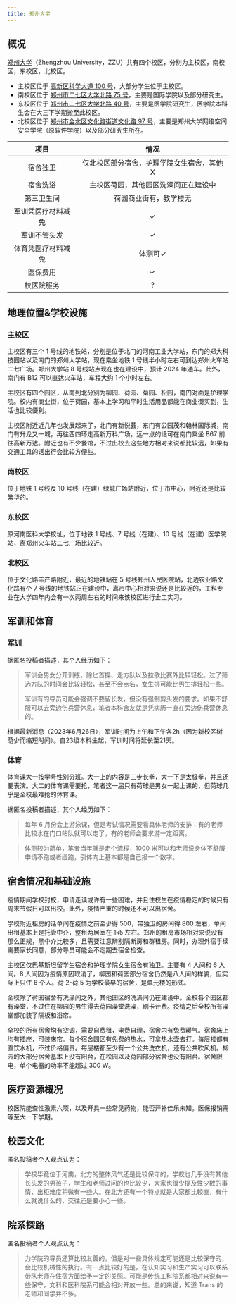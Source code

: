 ```yaml
---
title: 郑州大学
---
```


## 概况

[郑州大学](http://www.zzu.edu.cn/)（Zhengzhou University，ZZU）共有四个校区，分别为主校区，南校区，东校区，北校区。

- 主校区位于 [高新区科学大道 100 号](https://www.amap.com/place/B01730K37H)，大部分学生位于主校区。
- 南校区位于 [郑州市二七区大学北路 75 号](https://www.amap.com/place/B0FFHK9L2I)，主要是国际学院以及部分研究生。
- 东校区位于 [郑州市二七区大学北路 40 号](https://www.amap.com/place/B0FFHEJMWB)，主要是医学院研究生，医学院本科生会在大三下学期搬至此校区。
- 北校区位于 [郑州市金水区文化路街道文化路 97 号](https://www.amap.com/place/B017306RF8)，主要是郑州大学网络空间安全学院（原软件学院）以及部分研究生所在。

|项目|情况|
|:---:|:---:|
|宿舍独卫|仅北校区部分宿舍，护理学院女生宿舍，其他 X|
|宿舍洗浴|主校区荷园，其他园区洗澡间正在建设中|
|第三卫生间|荷园商业街有，教学楼无|
|军训凭医疗材料减免|✓|
|军训不管头发|✓|
|体育凭医疗材料减免|体测可✓|
|医保费用|✓|
|校医院服务|?|

## 地理位置&学校设施

### 主校区

主校区有三个 1 号线的地铁站，分别是位于北门的河南工业大学站，东门的郑大科技园站以及南门的郑州大学站，现在乘坐地铁 1 号线半小时左右可到达郑州火车站二七广场。郑州大学站 8 号线站点现在也在建设中，预计 2024 年通车。此外，南门有 B12 可以直达火车站，车程大约 1 个小时左右。

主校区有四个园区，从南到北分别为柳园、荷园、菊园、松园，南门对面是护理学院。校内有商业街，位于荷园，基本上学习和平时生活用品都能在商业街买到，生活也比较便利。

主校区附近近几年也发展起来了，北门有新悦荟，东门有公园茂和翰林国际城，南门有升龙又一城，再往西四环走高新万科广场，远一点的话可在南门乘坐 B67 前往高新万达。附近也有不少餐馆，不过出校去这些地方相对来说都比较远，如果有交通工具的话出行会比较方便些。

### 南校区

位于地铁 1 号线及 10 号线（在建）绿城广场站附近，位于市中心，附近还是比较繁华的。

### 东校区

原河南医科大学校址，位于地铁 1 号线、7 号线（在建）、10 号线（在建）医学院站，离郑州火车站二七广场比较近。

### 北校区

位于文化路丰产路附近，最近的地铁站在 5 号线郑州人民医院站，北边农业路文化路有个 7 号线的地铁站正在建设中，离市中心相对来说还是比较近的，工科专业在大学四年内会有一次两周左右的时间来该校区进行金工实习。

## 军训和体育

### 军训

据匿名投稿者描述，其个人经历如下：

> 军训会男女分开训练，除匕首操、走方队以及拉歌比赛外比较轻松。过了筛选方队的时间会比较轻松，甚至不会点名，女生排可能比男生排轻松一些。
>
> 军训有的导员可能会强调不要留长发，但没有强制剪头发的要求。如果不舒服可以去旁边伤兵营休息，笔者本科舍友就是凭病历一直在旁边伤兵营休息的。

根据最新消息（2023年6月26日），军训时间为上午和下午各2h（因为新校区树荫少而缩短时间）。自23级本科生起，军训时间将延长至21天。

### 体育

体育课大一按学号性别分班。大一上的内容是三步长拳，大一下是太极拳，并且还要表演。大二的体育课需要抢，笔者这一届只有荷球是男女一起上课的，但荷球几乎是全校最难抢的体育课。

据匿名投稿者描述，其个人经历如下：

>每年 6 月份会上游泳课，但是考试情况需要看具体老师的安排：有的老师比较水在门口站队就可以走了，有的老师会要求游一定距离。

>体测较为简单，笔者当年就是走个流程，1000 米可以和老师说身体不舒服申请不跑或者缓跑，引体向上基本都是自己报一个数字。

## 宿舍情况和基础设施

疫情期间学校封校，申请走读或许有一些困难，并且住校生在疫情稳定的时候只有周末节假日可以出校。此外，疫情严重的时候还不可以出宿舍。

学校附近租房的话单间在疫情之前至少得 500，带独卫的房间得 800 左右，单间出租基本上是托管中介，整租两居室在 1k5 左右。郑州的租房市场相对来说没有那么正规，黑中介比较多，且需要注意辨别隔断房和群租房。同时，办理外宿手续需要家长同意，部分导员可能会不定期去宿舍检查。

主校区仅巴基斯坦留学生宿舍和护理学院女生宿舍有独卫。主要有 4 人间和 6 人间。8 人间因为疫情原因取消了，柳园和荷园部分宿舍仍然是八人间的样貌，但实际上只住 6 个人。荷 2-荷 5 为学校最早的宿舍，是单元楼的形式。

全校除了荷园宿舍有洗澡间之外，其他园区的洗澡间仍在建设中。全校各个园区都有澡堂，不过住在柳园的男生得去荷园澡堂洗澡，刷卡计费。疫情之后全校所有澡堂都加装了隔板和浴帘。

全校的所有宿舍均有空调，需要自费租，电费自理，宿舍内有免费暖气。宿舍床上均有插座，可装床帘。每个宿舍园区有免费的热水，可拿热水壶去打。每层楼都有直饮水机，不过价格偏贵。每层楼都至少有一个公共洗衣机，还有公共吹风机。柳园的大部分宿舍基本上没有阳台，在松园以及荷园部分宿舍也没有阳台。宿舍限电，单个电器的功率不能超过 300 W。

## 医疗资源概况

校医院能查性激素六项，以及开具一些常见药物，能否开补佳乐未知。医保报销需等至大一下学期。

## 校园文化

匿名投稿者个人观点认为：

>学校毕竟位于河南，北方的整体风气还是比较保守的，学校也几乎没有其他长头发的男孩子，学生和老师过问的也比较少，大家也很少提及性少数的事情，出柜难度稍微有一些大。在北方还有一个特点就是大家都比较直，有什么就说什么的，交往还是要小心一些。

## 院系探路

匿名投稿者个人观点认为：

>力学院的导员还算比较友善的，但是对一些具体规定可能还是比较保守的，会比较机械性的执行。有一点比较好的是，在认知实习和生产实习可以联系带队老师在住宿方面给予一定的关照。可能是传统工科院系都相对来说有一些保守，文科和医科院系可能会相对开放一些。总的来说，知道 Trans 的老师和同学并不多。

